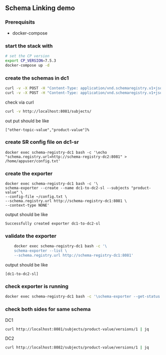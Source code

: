 ## Schema Linking demo

### Prerequisits

* docker-compose


### start the stack with

```bash
# set the CP version
export CP_VERSION=7.5.3
docker-compose up -d
```


### create the schemas in dc1 

```bash
curl -v -X POST -H "Content-Type: application/vnd.schemaregistry.v1+json" --data @data/product.avsc http://localhost:8081/subjects/product-value/versions
curl -v -X POST -H "Content-Type: application/vnd.schemaregistry.v1+json" --data @data/product.avsc http://localhost:8081/subjects/other-topic-value/versions
```
check via curl

```bash
curl -v http://localhost:8081/subjects/
```

out put should be like
```
["other-topic-value","product-value"]%
```


### create SR config file on dc1-sr

 ```
docker exec schema-registry-dc1 bash -c '\echo "schema.registry.url=http://schema-registry-dc2:8081" > /home/appuser/config.txt'
```

### create the exporter

    docker exec schema-registry-dc1 bash -c '\
    schema-exporter --create --name dc1-to-dc2-sl --subjects "product-value" \
    --config-file ~/config.txt \
    --schema.registry.url http://schema-registry-dc1:8081 \
    --context-type NONE'

output should be like
```
Successfully created exporter dc1-to-dc2-sl
```

### validate the exporter
```bash
    docker exec schema-registry-dc1 bash -c '\
    schema-exporter --list \
    --schema.registry.url http://schema-registry-dc1:8081'    
```

output should be like 
```
[dc1-to-dc2-sl]
```

### check exporter is running

```bash
docker exec schema-registry-dc1 bash -c '\schema-exporter --get-status --name dc1-to-dc2-sl --schema.registry.url http://schema-registry-dc1:8081' | jq    
```

### check both sides for same schema

DC1
```bash
curl http://localhost:8081/subjects/product-value/versions/1 | jq
```

DC2
```bash
curl http://localhost:8082/subjects/product-value/versions/1 | jq    
```
